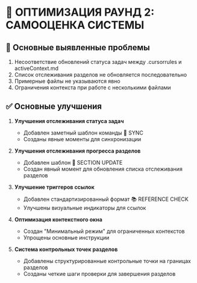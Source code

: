 # 🔄 ОПТИМИЗАЦИЯ РАУНД 2: САМООЦЕНКА СИСТЕМЫ

## 🚨 Основные выявленные проблемы
1. Несоответствие обновлений статуса задач между .cursorrules и activeContext.md
2. Список отслеживания разделов не обновляется последовательно
3. Примерные файлы не указываются явно
4. Ограничения контекста при работе с несколькими файлами

## ✅ Основные улучшения
1. **Улучшения отслеживания статуса задач**
   - Добавлен заметный шаблон команды 🔄 SYNC
   - Созданы явные моменты для синхронизации

2. **Улучшения отслеживания прогресса разделов**
   - Добавлен шаблон 🔄 SECTION UPDATE
   - Создан явный момент для обновления списка отслеживания разделов

3. **Улучшение триггеров ссылок**
   - Добавлен стандартизированный формат 📚 REFERENCE CHECK
   - Улучшены визуальные индикаторы для ссылок

4. **Оптимизация контекстного окна**
   - Создан "Минимальный режим" для ограниченных контекстов
   - Упрощены основные инструкции

5. **Система контрольных точек разделов**
   - Добавлены структурированные контрольные точки на границах разделов
   - Созданы четкие шаги проверки для завершения разделов